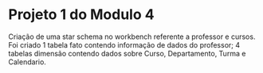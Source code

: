# Projeto 1 do Modulo 4
Criação de uma star schema no workbench referente a professor e cursos.
Foi criado 1 tabela fato contendo informação de dados do professor;
4 tabelas dimensão contendo dados sobre Curso, Departamento, Turma e Calendario.
